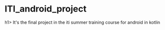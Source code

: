 <h1> ITI_android_project</h1>h1>
It's the final project in the iti summer training course for android in kotlin

